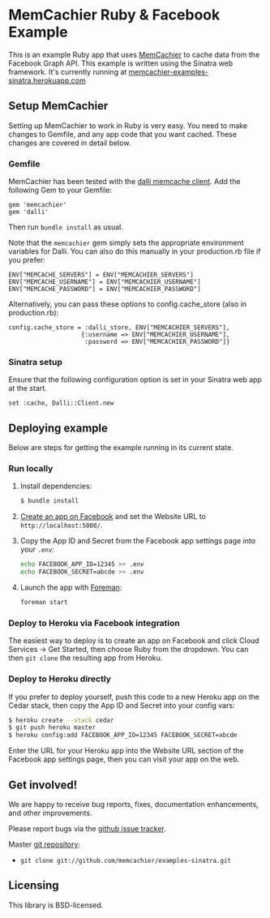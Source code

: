 # MemCachier Ruby & Facebook Example

This is an example Ruby app that uses
[MemCachier](http://www.memcachier.com) to cache data from the
Facebook Graph API. This example is written using the Sinatra web
framework. It's currently running at
[memcachier-examples-sinatra.herokuapp.com](https://memcachier-examples-sinatra.herokuapp.com/)

## Setup MemCachier

Setting up MemCachier to work in Ruby is very easy. You need to make
changes to Gemfile, and any app code that you want cached. These
changes are covered in detail below.

### Gemfile

MemCachier has been tested with the [dalli memcache
client](https://github.com/mperham/dalli). Add the following Gem to
your Gemfile:

~~~~ .ruby
gem 'memcachier'
gem 'dalli'
~~~~

Then run `bundle install` as usual.

Note that the `memcachier` gem simply sets the appropriate environment
variables for Dalli. You can also do this manually in your
production.rb file if you prefer:

~~~~ .ruby
ENV["MEMCACHE_SERVERS"] = ENV["MEMCACHIER_SERVERS"]
ENV["MEMCACHE_USERNAME"] = ENV["MEMCACHIER_USERNAME"]
ENV["MEMCACHE_PASSWORD"] = ENV["MEMCACHIER_PASSWORD"]
~~~~

Alternatively, you can pass these options to config.cache_store (also
in production.rb):

~~~~ .ruby
config.cache_store = :dalli_store, ENV["MEMCACHIER_SERVERS"],
                    {:username => ENV["MEMCACHIER_USERNAME"],
                     :password => ENV["MEMCACHIER_PASSWORD"]}
~~~~

### Sinatra setup

Ensure that the following configuration option is set in your Sinatra
web app at the start.

~~~~ .ruby
set :cache, Dalli::Client.new
~~~~

## Deploying example

Below are steps for getting the example running in its current state.

### Run locally

1. Install dependencies:

   ~~~~ .sh
   $ bundle install
   ~~~~

2. [Create an app on Facebook](https://developers.facebook.com/apps)
   and set the Website URL to `http://localhost:5000/`.

3. Copy the App ID and Secret from the Facebook app settings page into
   your `.env`:

   ~~~~ .sh
   echo FACEBOOK_APP_ID=12345 >> .env
   echo FACEBOOK_SECRET=abcde >> .env
   ~~~~

4. Launch the app with
   [Foreman](http://blog.daviddollar.org/2011/05/06/introducing-foreman.html):

   ~~~~ .sh
   foreman start
   ~~~~

### Deploy to Heroku via Facebook integration

The easiest way to deploy is to create an app on Facebook and click
Cloud Services -> Get Started, then choose Ruby from the dropdown.
You can then `git clone` the resulting app from Heroku.

### Deploy to Heroku directly

If you prefer to deploy yourself, push this code to a new Heroku app
on the Cedar stack, then copy the App ID and Secret into your config
vars:

~~~~ .sh
$ heroku create --stack cedar
$ git push heroku master
$ heroku config:add FACEBOOK_APP_ID=12345 FACEBOOK_SECRET=abcde
~~~~

Enter the URL for your Heroku app into the Website URL section of the
Facebook app settings page, then you can visit your app on the web.

## Get involved!

We are happy to receive bug reports, fixes, documentation enhancements,
and other improvements.

Please report bugs via the
[github issue tracker](http://github.com/memcachier/examples-sinatra/issues).

Master [git repository](http://github.com/memcachier/examples-sinatra):

* `git clone git://github.com/memcachier/examples-sinatra.git`

## Licensing

This library is BSD-licensed.

